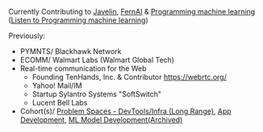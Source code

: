 Currently Contributing to [Javelin](https://github.com/getjavelin), [FernAI](https://www.fernlabs.ai/) & [Programming machine learning](https://github.com/ankumar/awesome-llm-architectures) ([Listen to Programming machine learning](https://notebooklm.google.com/notebook/2c5d3409-08db-4627-8335-a871acb8d6ab/audio))

Previously:
- PYMNTS/ Blackhawk Network
- ECOMM/ Walmart Labs (Walmart Global Tech)
- Real-time communication for the Web
  - Founding TenHands, Inc. & Contributor https://webrtc.org/ 
  - Yahoo! Mail/IM
  - Startup Sylantro Systems "SoftSwitch"
  - Lucent Bell Labs
- Cohort(s)/ [Problem Spaces - DevTools/Infra (Long Range)](https://docs.google.com/document/d/1b36vcpRMI5aIp8N2j_cVvhiv8OwDRGDxPDr2bJzcCGA/edit?usp=sharing), [App Development](https://nounandverb.io/), [ML Model Development(Archived)](https://app.chaya.ai/)
 
<!--
**ankumar/ankumar** is a ✨ _special_ ✨ repository because its `README.md` (this file) appears on your GitHub profile.

Here are some ideas to get you started:

- 🔭 I’m currently working on ...
- 🌱 I’m currently learning ...
- 👯 I’m looking to collaborate on ...
- 🤔 I’m looking for help with ...
- 💬 Ask me about ...
- 📫 How to reach me: ...
- 😄 Pronouns: ...
- ⚡ Fun fact: ...
-->
